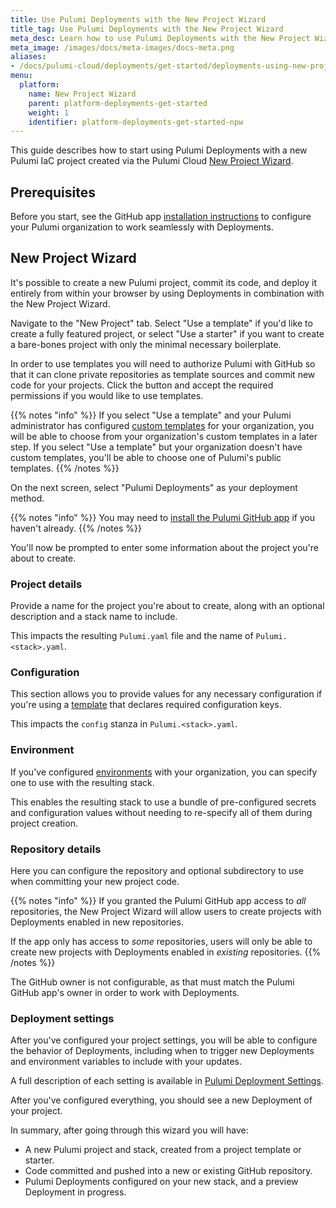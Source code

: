```yaml
---
title: Use Pulumi Deployments with the New Project Wizard
title_tag: Use Pulumi Deployments with the New Project Wizard
meta_desc: Learn how to use Pulumi Deployments with the New Project Wizard
meta_image: /images/docs/meta-images/docs-meta.png
aliases:
- /docs/pulumi-cloud/deployments/get-started/deployments-using-new-project-wizard/
menu:
  platform:
    name: New Project Wizard
    parent: platform-deployments-get-started
    weight: 1
    identifier: platform-deployments-get-started-npw
---
```


This guide describes how to start using Pulumi Deployments with a new Pulumi IaC project created via the Pulumi Cloud [New Project Wizard](/docs/pulumi-cloud/developer-portals/new-project-wizard/).

## Prerequisites

Before you start, see the GitHub app [installation instructions](/docs/iac/using-pulumi/continuous-delivery/github-app/#installation-and-configuration) to configure your Pulumi organization to work seamlessly with Deployments.

## New Project Wizard

It's possible to create a new Pulumi project, commit its code, and deploy it entirely from within your browser by using Deployments in combination with the New Project Wizard.

Navigate to the "New Project" tab.
Select "Use a template" if you'd like to create a fully featured project, or select "Use a starter" if you want to create a bare-bones project with only the minimal necessary boilerplate.

In order to use templates you will need to authorize Pulumi with GitHub so that it can clone private repositories as template sources and commit new code for your projects.
Click the button and accept the required permissions if you would like to use templates.

{{% notes "info" %}}
If you select "Use a template" and your Pulumi administrator has configured [custom templates](/docs/pulumi-cloud/developer-portals/templates) for your organization, you will be able to choose from your organization's custom templates in a later step.
If you select "Use a template" but your organization doesn't have custom templates, you'll be able to choose one of Pulumi's public templates.
{{% /notes %}}

On the next screen, select "Pulumi Deployments" as your deployment method.

{{% notes "info" %}}
You may need to [install the Pulumi GitHub app](/docs/platform/deployments/reference/#github-app-installation) if you haven't already.
{{% /notes %}}

You'll now be prompted to enter some information about the project you're about to create.

### Project details

Provide a name for the project you're about to create, along with an optional description and a stack name to include.

This impacts the resulting `Pulumi.yaml` file and the name of `Pulumi.<stack>.yaml`.

### Configuration

This section allows you to provide values for any necessary configuration if you're using a [template](/docs/pulumi-cloud/developer-portals/templates) that declares required configuration keys.

This impacts the `config` stanza in `Pulumi.<stack>.yaml`.

### Environment

If you've configured [environments](/docs/pulumi-cloud/esc) with your organization, you can specify one to use with the resulting stack.

This enables the resulting stack to use a bundle of pre-configured secrets and configuration values without needing to re-specify all of them during project creation.

### Repository details

Here you can configure the repository and optional subdirectory to use when committing your new project code.

{{% notes "info" %}}
If you granted the Pulumi GitHub app access to _all_ repositories, the New Project Wizard will allow users to create projects with Deployments enabled in new repositories.

If the app only has access to _some_ repositories, users will only be able to create new projects with Deployments enabled in _existing_ repositories.
{{% /notes %}}

The GitHub owner is not configurable, as that must match the Pulumi GitHub app's owner in order to work with Deployments.

### Deployment settings

After you've configured your project settings, you will be able to configure the behavior of Deployments, including when to trigger new Deployments and environment variables to include with your updates.

A full description of each setting is available in [Pulumi Deployment Settings](/docs/platform/deployments/using/settings).

After you've configured everything, you should see a new Deployment of your project.

In summary, after going through this wizard you will have:

* A new Pulumi project and stack, created from a project template or starter.
* Code committed and pushed into a new or existing GitHub repository.
* Pulumi Deployments configured on your new stack, and a preview Deployment in progress.
